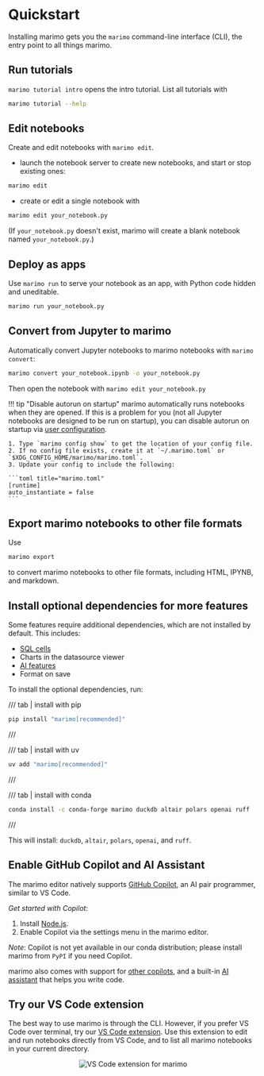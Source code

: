 # Quickstart

Installing marimo gets you the `marimo` command-line interface (CLI), the entry
point to all things marimo.

## Run tutorials

`marimo tutorial intro` opens the intro tutorial. List all tutorials with

```bash
marimo tutorial --help
```

## Edit notebooks

Create and edit notebooks with `marimo edit`.

- launch the notebook server to create new notebooks,
  and start or stop existing ones:

```bash
marimo edit
```

- create or edit a single notebook with

```bash
marimo edit your_notebook.py
```

(If `your_notebook.py` doesn't exist, marimo will create a blank notebook
named `your_notebook.py`.)

## Deploy as apps

Use `marimo run` to serve your notebook as an app, with Python code hidden and
uneditable.

```bash
marimo run your_notebook.py
```

## Convert from Jupyter to marimo

Automatically convert Jupyter notebooks to marimo notebooks with `marimo convert`:

```bash
marimo convert your_notebook.ipynb -o your_notebook.py
```

Then open the notebook with `marimo edit your_notebook.py`

!!! tip "Disable autorun on startup"
    marimo automatically runs notebooks when they are opened. If this
    is a problem for you (not all Jupyter notebooks are designed to be run on
    startup), you can disable autorun on startup via [user configuration](../guides/configuration/runtime_configuration.md).

    1. Type `marimo config show` to get the location of your config file.
    2. If no config file exists, create it at `~/.marimo.toml` or `$XDG_CONFIG_HOME/marimo/marimo.toml`.
    3. Update your config to include the following:

    ```toml title="marimo.toml"
    [runtime]
    auto_instantiate = false
    ```

## Export marimo notebooks to other file formats

Use

```bash
marimo export
```

to convert marimo notebooks to other file formats, including HTML, IPYNB,
and markdown.

## Install optional dependencies for more features

Some features require additional dependencies, which are not installed by default. This includes:

- [SQL cells](../guides/working_with_data/sql.md)
- Charts in the datasource viewer
- [AI features](../guides/editor_features/ai_completion.md)
- Format on save

To install the optional dependencies, run:

/// tab | install with pip

```bash
pip install "marimo[recommended]"
```

///

/// tab | install with uv

```bash
uv add "marimo[recommended]"
```

///

/// tab | install with conda

```bash
conda install -c conda-forge marimo duckdb altair polars openai ruff
```

///

This will install: `duckdb`, `altair`, `polars`, `openai`, and `ruff`.

## Enable GitHub Copilot and AI Assistant

The marimo editor natively supports [GitHub Copilot](https://copilot.github.com/),
an AI pair programmer, similar to VS Code.

_Get started with Copilot_:

1. Install [Node.js](https://nodejs.org/en/download).
2. Enable Copilot via the settings menu in the marimo editor.

_Note_: Copilot is not yet available in our conda distribution; please install
marimo from `PyPI` if you need Copilot.

marimo also comes with support for [other copilots](../guides/editor_features/ai_completion.md#custom-copilots),
and a built-in [AI assistant](../guides/editor_features/ai_completion.md) that helps you write code.

## Try our VS Code extension

The best way to use marimo is through the CLI. However, if you prefer VS Code
over terminal, try our [VS Code
extension](https://marketplace.visualstudio.com/items?itemName=marimo-team.vscode-marimo).
Use this extension to edit and run notebooks directly from VS Code, and to list
all marimo notebooks in your current directory.

<div align="center">
<figure>
<img src="/_static/vscode-marimo.png" alt="VS Code extension for marimo"/>
</figure>
</div>
